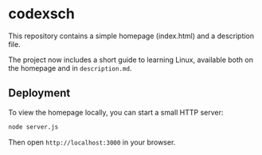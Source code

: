 # codexsch

This repository contains a simple homepage (index.html) and a description file.

The project now includes a short guide to learning Linux, available both on the homepage and in `description.md`.

## Deployment

To view the homepage locally, you can start a small HTTP server:

```bash
node server.js
```

Then open `http://localhost:3000` in your browser.
